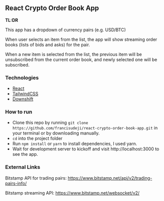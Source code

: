 ## React Crypto Order Book App

**TL:DR**

This app has a dropdown of currency pairs (e.g. USD/BTC)

When user selects an item from the list, the app will show streaming order books (lists of bids and asks) for the pair.

When a new item is selected from the list, the previous item will be unsubscribed from the current order book, and newly selected one will be subscribed.

### Technologies

- [React](https://github.com/facebook/create-react-app)
- [TailwindCSS](https://tailwindcss.com)
- [Downshift](https://github.com/downshift-js/downshift)

### How to run

- Clone this repo by running `git clone https://github.com/francisudeji/react-crypto-order-book-app.git` in your terminal or by downloading manually.
- `cd` into the project folder
- Run `npm install` or `yarn` to install dependencies, I used yarn.
- Wait for development server to kickoff and visit http://localhost:3000 to see the app.

### External Links

Bitstamp API for trading pairs: https://www.bitstamp.net/api/v2/trading-pairs-info/

Bitstamp streaming API: https://www.bitstamp.net/websocket/v2/
